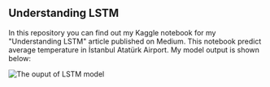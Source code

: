 ## Understanding LSTM

In this repository you can find out my Kaggle notebook for my "Understanding LSTM" article published on Medium. This notebook predict average temperature in İstanbul Atatürk Airport. My model output is shown below:

![The ouput of LSTM model](https://miro.medium.com/v2/resize:fit:720/format:webp/1*Tf9ZFqX7lSyWwEe5rrhiBw.png)
